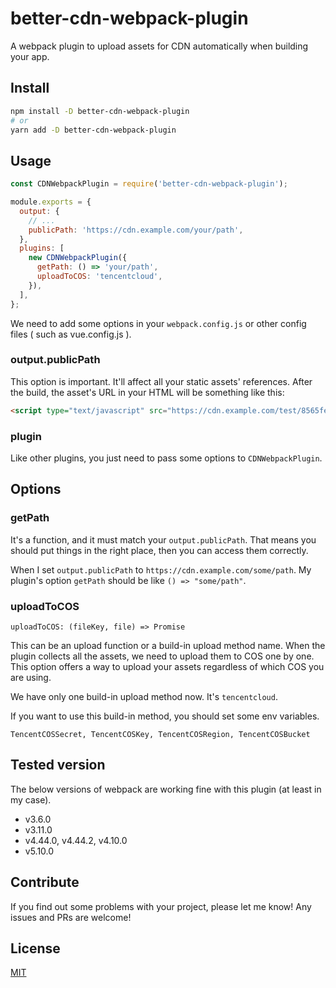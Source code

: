 # better-cdn-webpack-plugin

A webpack plugin to upload assets for CDN automatically when building your app.

## Install

```sh
npm install -D better-cdn-webpack-plugin
# or
yarn add -D better-cdn-webpack-plugin
```

## Usage

```js
const CDNWebpackPlugin = require('better-cdn-webpack-plugin');

module.exports = {
  output: {
    // ...
    publicPath: 'https://cdn.example.com/your/path',
  },
  plugins: [
    new CDNWebpackPlugin({
      getPath: () => 'your/path',
      uploadToCOS: 'tencentcloud',
    }),
  ],
};
```

We need to add some options in your `webpack.config.js` or other config files ( such as vue.config.js ).

### output.publicPath

This option is important. It'll affect all your static assets' references.
After the build, the asset's URL in your HTML will be something like this:

```html
<script type="text/javascript" src="https://cdn.example.com/test/8565fe7e1364113022be/filename.js"></script>
```

### plugin

Like other plugins, you just need to pass some options to `CDNWebpackPlugin`.

## Options

### getPath

It's a function, and it must match your `output.publicPath`. That means you should put things in the right place, then you can access them correctly.

When I set `output.publicPath` to `https://cdn.example.com/some/path`. My plugin's option `getPath` should be like `() => "some/path"`.

### uploadToCOS

`uploadToCOS: (fileKey, file) => Promise`

This can be an upload function or a build-in upload method name. When the plugin collects all the assets, we need to upload them to COS one by one. This option offers a way to upload your assets regardless of which COS you are using.

We have only one build-in upload method now. It's `tencentcloud`.

If you want to use this build-in method, you should set some env variables.

`TencentCOSSecret, TencentCOSKey, TencentCOSRegion, TencentCOSBucket`

## Tested version

The below versions of webpack are working fine with this plugin (at least in my case).

- v3.6.0
- v3.11.0
- v4.44.0, v4.44.2, v4.10.0
- v5.10.0

## Contribute

If you find out some problems with your project, please let me know! Any issues and PRs are welcome!

## License

[MIT](./LICENSE)
